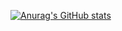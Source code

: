 [![Anurag's GitHub stats](https://github-readme-stats.vercel.app/api?username=kuhsinyv&count_private=true&show_icons=true?theme=cobalt)](https://github.com/anuraghazra/github-readme-stats)